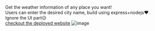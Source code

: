 Get the weather information of any place you want! 
</br>
Users can enter the desired city name, build using express+nodejs❤.
</br>
Ignore the UI part😥
</br>
[checkout the deployed website](https://adamsy-dark-sky.herokuapp.com/)
![image](https://cdn1.bbcode0.com/uploads/2022/1/31/d3d26de10dc8c6a5838bf7d5f431de42-full.png)
